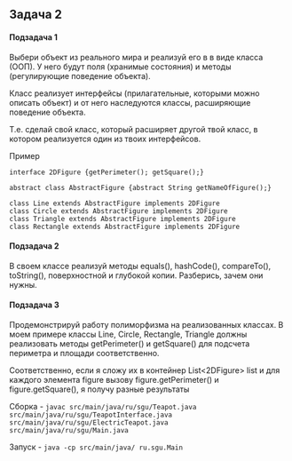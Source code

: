 ## Задача 2
#### Подзадача 1
Выбери объект из реального мира и реализуй его в в виде класса (ООП). У него будут поля (хранимые состояния) и методы (регулирующие поведение объекта).


Класс реализует интерфейсы (прилагательные, которыми можно описать объект) и от него наследуются классы, расширяющие поведение объекта.

Т.е. сделай свой класс, который расширяет другой твой класс, в котором реализуется один из твоих интерфейсов.

Пример

```
interface 2DFigure {getPerimeter(); getSquare();}

abstract class AbstractFigure {abstract String getNameOfFigure();}

class Line extends AbstractFigure implements 2DFigure
class Circle extends AbstractFigure implements 2DFigure
class Triangle extends AbstractFigure implements 2DFigure
class Rectangle extends AbstractFigure implements 2DFigure
```

#### Подзадача 2
В своем классе реализуй методы equals(), hashCode(), compareTo(), toString(), поверхностной и глубокой копии. Разберись, зачем они нужны.


#### Подзадача 3
Продемонстрируй работу полиморфизма на реализованных классах. В моем примере классы Line, Circle, Rectangle, Triangle должны реализовать методы getPerimeter() и getSquare() для подсчета периметра и площади соответственно.

Соответственно, если я сложу их в контейнер List<2DFigure> list и для каждого элемента figure вызову figure.getPerimeter() и figure.getSquare(), я получу разные результаты


Сборка - `javac src/main/java/ru/sgu/Teapot.java src/main/java/ru/sgu/TeapotInterface.java src/main/java/ru/sgu/ElectricTeapot.java src/main/java/ru/sgu/Main.java`

Запуск - `java -cp src/main/java/ ru.sgu.Main`

